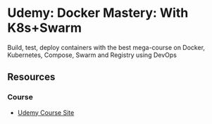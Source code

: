 # Udemy: Docker Mastery: With K8s+Swarm
Build, test, deploy containers with the best mega-course on Docker, Kubernetes, Compose, Swarm and Registry using DevOps

## Resources

### Course
* [Udemy Course Site](https://www.udemy.com/course/docker-mastery/learn/lecture/16810938?components=buy_button%2Cdiscount_expiration%2Cgift_this_course%2Cpurchase%2Cdeal_badge%2Credeem_coupon#overview)